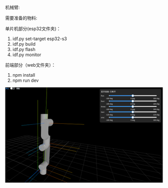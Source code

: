 机械臂:

需要准备的物料:


单片机部分(esp32文件夹)：
1. idf.py set-target esp32-s3 
2. idf.py build 
3. idf.py flash
4. idf.py monitor

前端部分（web文件夹）：
1. npm install
2. npm run dev

![image](assets/example.png)
